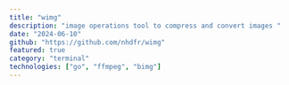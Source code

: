 ```yaml
---
title: "wimg"
description: "image operations tool to compress and convert images "
date: "2024-06-10"
github: "https://github.com/nhdfr/wimg"
featured: true
category: "terminal"
technologies: ["go", "ffmpeg", "bimg"]
---
```

